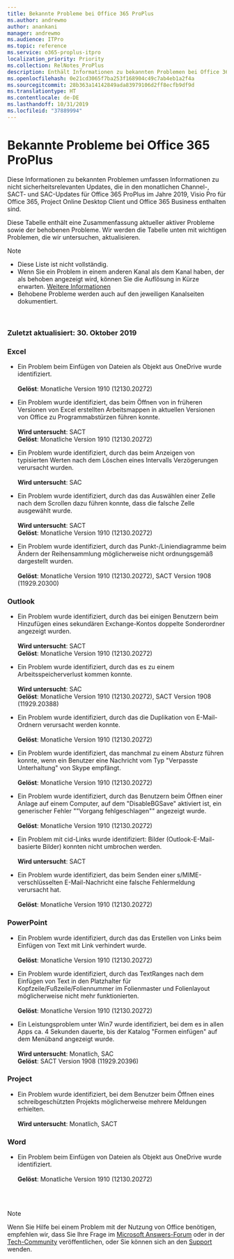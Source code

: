 ```yaml
---
title: Bekannte Probleme bei Office 365 ProPlus
ms.author: andrewmo
author: anankani
manager: andrewmo
ms.audience: ITPro
ms.topic: reference
ms.service: o365-proplus-itpro
localization_priority: Priority
ms.collection: RelNotes_ProPlus
description: Enthält Informationen zu bekannten Problemen bei Office 365 ProPlus
ms.openlocfilehash: 0e21cd3065f7ba253f168904c49c7ab4eb1a2f4a
ms.sourcegitcommit: 28b363a14142849ada83979106d2ff8ecfb9df9d
ms.translationtype: HT
ms.contentlocale: de-DE
ms.lasthandoff: 10/31/2019
ms.locfileid: "37889994"
---
```

# <a name="office-365-proplus-known-issues"></a>Bekannte Probleme bei Office 365 ProPlus

Diese Informationen zu bekannten Problemen umfassen Informationen zu nicht sicherheitsrelevanten Updates, die in den monatlichen Channel-, SACT- und SAC-Updates für Office 365 ProPlus im Jahre 2019, Visio Pro für Office 365, Project Online Desktop Client und Office 365 Business enthalten sind.

Diese Tabelle enthält eine Zusammenfassung aktueller aktiver Probleme sowie der behobenen Probleme.  Wir werden die Tabelle unten mit wichtigen Problemen, die wir untersuchen, aktualisieren.

> [!NOTE]
>- Diese Liste ist nicht vollständig.
>- Wenn Sie ein Problem in einem anderen Kanal als dem Kanal haben, der als behoben angezeigt wird, können Sie die Auflösung in Kürze erwarten. [Weitere Informationen](https://docs.microsoft.com/de-DE/DeployOffice/overview-of-update-channels-for-office-365-proplus#BKMK_SAC)
>- Behobene Probleme werden auch auf den jeweiligen Kanalseiten dokumentiert.

<br>

### <a name="last-updated-october-30-2019"></a>Zuletzt aktualisiert: 30. Oktober 2019

### <a name="excel"></a>Excel

- Ein Problem beim Einfügen von Dateien als Objekt aus OneDrive wurde identifiziert.<br><br> **Gelöst**: Monatliche Version 1910 (12130.20272)

- Ein Problem wurde identifiziert, das beim Öffnen von in früheren Versionen von Excel erstellten Arbeitsmappen in aktuellen Versionen von Office zu Programmabstürzen führen konnte.<br><br>
**Wird untersucht**: SACT <br>**Gelöst**: Monatliche Version 1910 (12130.20272)

- Ein Problem wurde identifiziert, durch das beim Anzeigen von typisierten Werten nach dem Löschen eines Intervalls Verzögerungen verursacht wurden.<br><br>
**Wird untersucht**: SAC

- Ein Problem wurde identifiziert, durch das das Auswählen einer Zelle nach dem Scrollen dazu führen konnte, dass die falsche Zelle ausgewählt wurde.<br><br>
**Wird untersucht**: SACT <br>**Gelöst**: Monatliche Version 1910 (12130.20272)

- Ein Problem wurde identifiziert, durch das Punkt-/Liniendiagramme beim Ändern der Reihensammlung möglicherweise nicht ordnungsgemäß dargestellt wurden.<br><br>
**Gelöst**: Monatliche Version 1910 (12130.20272), SACT Version 1908 (11929.20300)

### <a name="outlook"></a>Outlook

- Ein Problem wurde identifiziert, durch das bei einigen Benutzern beim Hinzufügen eines sekundären Exchange-Kontos doppelte Sonderordner angezeigt wurden.<br><br>**Wird untersucht**: SACT <br>**Gelöst**: Monatliche Version 1910 (12130.20272)

- Ein Problem wurde identifiziert, durch das es zu einem Arbeitsspeicherverlust kommen konnte. <br><br>
**Wird untersucht**: SAC <br>**Gelöst**: Monatliche Version 1910 (12130.20272), SACT Version 1908 (11929.20388)

- Ein Problem wurde identifiziert, durch das die Duplikation von E-Mail-Ordnern verursacht werden konnte.<br><br>
**Gelöst**: Monatliche Version 1910 (12130.20272)

- Ein Problem wurde identifiziert, das manchmal zu einem Absturz führen konnte, wenn ein Benutzer eine Nachricht vom Typ "Verpasste Unterhaltung" von Skype empfängt.<br><br>
**Gelöst**: Monatliche Version 1910 (12130.20272)

- Ein Problem wurde identifiziert, durch das Benutzern beim Öffnen einer Anlage auf einem Computer, auf dem "DisableBGSave" aktiviert ist, ein generischer Fehler ""Vorgang fehlgeschlagen"" angezeigt wurde.<br><br>
**Gelöst**: Monatliche Version 1910 (12130.20272)

- Ein Problem mit cid-Links wurde identifiziert: Bilder (Outlook-E-Mail-basierte Bilder) konnten nicht umbrochen werden.<br><br>
**Wird untersucht**: SACT

- Ein Problem wurde identifiziert, das beim Senden einer s/MIME-verschlüsselten E-Mail-Nachricht eine falsche Fehlermeldung verursacht hat.<br><br>**Gelöst**: Monatliche Version 1910 (12130.20272)

### <a name="powerpoint"></a>PowerPoint

- Ein Problem wurde identifiziert, durch das das Erstellen von Links beim Einfügen von Text mit Link verhindert wurde. <br><br>**Gelöst**: Monatliche Version 1910 (12130.20272)

- Ein Problem wurde identifiziert, durch das TextRanges nach dem Einfügen von Text in den Platzhalter für Kopfzeile/Fußzeile/Foliennummer im Folienmaster und Folienlayout möglicherweise nicht mehr funktionierten. <br><br>**Gelöst**: Monatliche Version 1910 (12130.20272)

- Ein Leistungsproblem unter Win7 wurde identifiziert, bei dem es in allen Apps ca. 4 Sekunden dauerte, bis der Katalog "Formen einfügen" auf dem Menüband angezeigt wurde.<br><br>
**Wird untersucht**: Monatlich, SAC
<br>**Gelöst**: SACT Version 1908 (11929.20396)

### <a name="project"></a>Project

- Ein Problem wurde identifiziert, bei dem Benutzer beim Öffnen eines schreibgeschützten Projekts möglicherweise mehrere Meldungen erhielten.<br><br>
**Wird untersucht**: Monatlich, SACT

### <a name="word"></a>Word
- Ein Problem beim Einfügen von Dateien als Objekt aus OneDrive wurde identifiziert.<br><br> **Gelöst**: Monatliche Version 1910 (12130.20272)



<br>
<br>

> [!NOTE]
> Wenn Sie Hilfe bei einem Problem mit der Nutzung von Office benötigen, empfehlen wir, dass Sie Ihre Frage im [Microsoft Answers-Forum](https://answers.microsoft.com/) oder in der [Tech-Community](https://techcommunity.microsoft.com/) veröffentlichen, oder Sie können sich an den [Support](https://support.microsoft.com/contactus) wenden.
